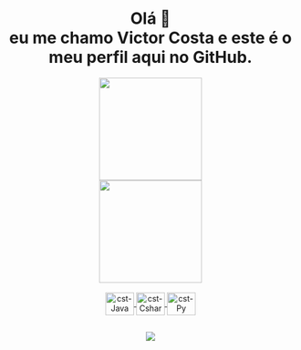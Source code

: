 <div align="center">
  <h1>Olá 👋 <br>
  eu me chamo Victor Costa e este é o meu perfil aqui no GitHub.
</h1>
  </div>
<div align="center">
  <a href="https://github.com/victorcst">
  <img height="180em" src="https://github-readme-stats.vercel.app/api?username=victorcst&show_icons=true&theme=codeSTACKr&include_all_commits=true&count_private=true"/>
  </div>
  <div align="center">
  <img height="180em" src="https://github-readme-stats.vercel.app/api/top-langs/?username=victorcst&layout=compact&langs_count=7&theme=codeSTACKr"/>
</div>
<div align="center"><br>
  <img align="center" alt="cst-Java" height="40" width="50" src="https://cdn.jsdelivr.net/gh/devicons/devicon/icons/java/java-plain-wordmark.svg">
  <img align="center" alt="cst-Csharp" height="40" width="50" src="https://cdn.jsdelivr.net/gh/devicons/devicon/icons/csharp/csharp-line.svg">
  <img align="center" alt="cst-Py" height="40" width="50" src="https://cdn.jsdelivr.net/gh/devicons/devicon/icons/python/python-original-wordmark.svg">
</div>
  
  ##
 
<div align="center">
  <a href="https://www.linkedin.com/in/victorcst/" target="_blank"><img src="https://img.shields.io/badge/-LinkedIn-%230077B5?style=for-the-badge&logo=linkedin&logoColor=white" target="_blank"></a>  
</div>
